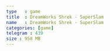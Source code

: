 ```yaml
---
type   : game
title  : DreamWorks Shrek - SuperSlam
name   : DreamWorks Shrek - SuperSlam
categories: [game]
telegram : 439
size : 958 MB
---
```



